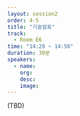 ```yaml
---
layout: session2
order: 4-5
title: "기술발표"
track:
  - Room E6
time: "14:20 ~ 14:50"
duration: 30분
speakers:
  - name: 
    org: 
    desc: 
    image: 
---
```

(TBD)
